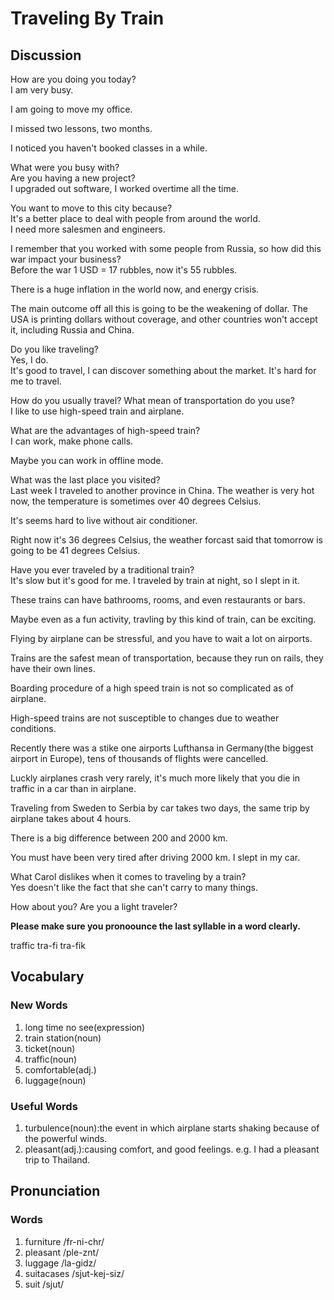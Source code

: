 # Traveling By Train
## Discussion
How are you doing you today?  
I am very busy.  

I am going to move my office.  

I missed two lessons, two months.  

I noticed you haven't booked classes in a while.  

What were you busy with?  
Are you having a new project?  
I upgraded out software, I worked overtime all the time.  

You want to move to this city because?  
It's a better place to deal with people from around the world.  
I need more salesmen and engineers.  

I remember that you worked with some people from Russia, so how did this war impact your business?  
Before the war 1 USD = 17 rubbles, now it's 55 rubbles.  

There is a huge inflation in the world now, and energy crisis.  

The main outcome off all this is going to be the weakening of dollar. The USA is printing dollars without coverage, and other countries won't accept it, including Russia and China.   

Do you like traveling?  
Yes, I do.  
It's good to travel, I can discover something about the market. It's hard for me to travel.   

How do you usually travel? What mean of transportation do you use?  
I like to use high-speed train and airplane. 

What are the advantages of high-speed train?  
I can work, make phone calls.  

Maybe you can work in offline mode.   

What was the last place you visited?  
Last week I traveled to another province in China. The weather is very hot now, the temperature is sometimes over 40 degrees Celsius.  

It's seems hard to live without air conditioner.   

Right now it's 36 degrees Celsius, the weather forcast said that tomorrow is going to be 41 degrees Celsius.  

Have you ever traveled by a traditional train?  
It's slow but it's good for me. I traveled by train at night, so I slept in it.  

These trains can have bathrooms, rooms, and even restaurants or bars.  

Maybe even as a fun activity, travling by this kind of train, can be exciting.  

Flying by airplane can be stressful, and you have to wait a lot on airports.  

Trains are the safest mean of transportation, because they run on rails, they have their own lines.  

Boarding procedure of a high speed train is not so complicated as of airplane.  

High-speed trains are not susceptible to changes due to weather conditions.  

Recently there was a stike one airports Lufthansa in Germany(the biggest airport in Europe), tens of thousands of flights were cancelled.  

Luckly airplanes crash very rarely, it's much more likely that you die in traffic in a car than in airplane.  

Traveling from Sweden to Serbia by car takes two days, the same trip by airplane takes about 4 hours.  

There is a big difference between 200 and 2000 km.  

You must have been very tired after driving 2000 km. I slept in my car.  

What Carol dislikes when it comes to traveling by a train?  
Yes doesn't like the fact that she can't carry to many things.  

How about you? Are you a light traveler?  

**Please make sure you pronoounce the last syllable in a word clearly.**

traffic
tra-fi
tra-fik

## Vocabulary
### New Words
1. long time no see(expression)
1. train station(noun)
1. ticket(noun)
1. traffic(noun)
1. comfortable(adj.)
1. luggage(noun)

### Useful Words
1. turbulence(noun):the event in which airplane starts shaking because of the powerful winds.
1. pleasant(adj.):causing comfort, and good feelings. e.g. I had a pleasant trip to Thailand.

## Pronunciation
### Words
1. furniture /fr-ni-chr/
1. pleasant /ple-znt/
1. luggage /la-gidz/
1. suitacases /sjut-kej-siz/
1. suit /sjut/
